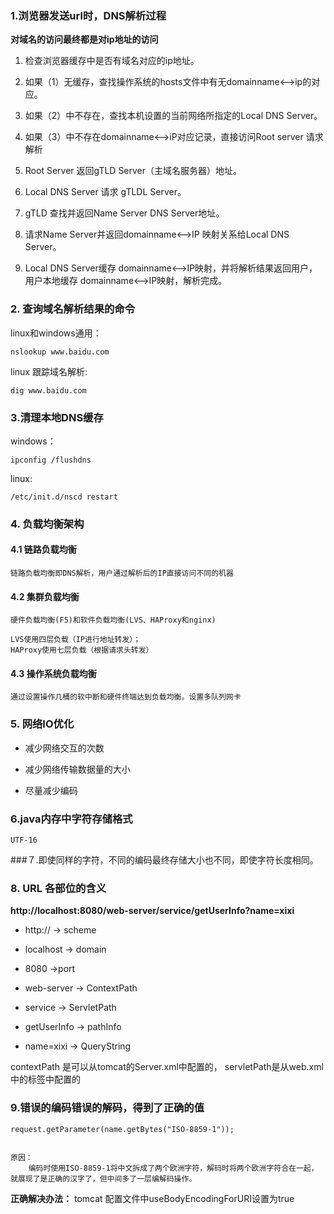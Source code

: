 ### 1.浏览器发送url时，DNS解析过程

**对域名的访问最终都是对ip地址的访问**


1. 检查浏览器缓存中是否有域名对应的ip地址。

2. 如果（1）无缓存，查找操作系统的hosts文件中有无domainname<-->ip的对应。

3. 如果（2）中不存在，查找本机设置的当前网络所指定的Local DNS Server。

4. 如果（3）中不存在domainname<-->iP对应记录，直接访问Root server 请求解析

5. Root Server 返回gTLD Server（主域名服务器）地址。

6. Local DNS Server 请求 gTLDL Server。

7. gTLD 查找并返回Name Server DNS Server地址。

8. 请求Name Server并返回domainname<-->IP 映射关系给Local DNS Server。

9. Local DNS Server缓存 domainname<-->IP映射，并将解析结果返回用户，用户本地缓存 domainname<-->IP映射，解析完成。


### 2. 查询域名解析结果的命令
linux和windows通用：

	nslookup www.baidu.com 
	 
linux 跟踪域名解析:

	dig www.baidu.com
	

### 3.清理本地DNS缓存

windows：
	
	ipconfig /flushdns

linux:

	/etc/init.d/nscd restart
	
### 4. 负载均衡架构

#### 4.1 链路负载均衡
	链路负载均衡即DNS解析，用户通过解析后的IP直接访问不同的机器
	
#### 4.2 集群负载均衡
	硬件负载均衡(F5)和软件负载均衡(LVS、HAProxy和nginx)
	
	LVS使用四层负载（IP进行地址转发）；
	HAProxy使用七层负载（根据请求头转发）
#### 4.3 操作系统负载均衡
	通过设置操作几桶的软中断和硬件终端达到负载均衡。设置多队列网卡
	
### 5. 网络IO优化

- 减少网络交互的次数

- 减少网络传输数据量的大小

- 尽量减少编码

### 6.java内存中字符存储格式
	UTF-16
	
###７.即使同样的字符，不同的编码最终存储大小也不同，即使字符长度相同。


### 8. URL 各部位的含义

**http://localhost:8080/web-server/service/getUserInfo?name=xixi**
 

- http:// -> scheme
 
- localhost -> domain
 
- 8080 ->port
 
- web-server -> ContextPath
 
- service -> ServletPath

- getUserInfo -> pathInfo
 
- name=xixi -> QueryString
	
contextPath 是可以从tomcat的Server.xml中配置的，
servletPath是从web.xml中的<URL-pattern>标签中配置的


### 9.错误的编码错误的解码，得到了正确的值


	request.getParameter(name.getBytes("ISO-8859-1"));
	
	
	原因：
		编码时使用ISO-8859-1将中文拆成了两个欧洲字符，解码时将两个欧洲字符合在一起，就展现了是正确的汉字了，但中间多了一层编解码操作。
		
	
**正确解决办法：**
		tomcat 配置文件中useBodyEncodingForURI设置为true































